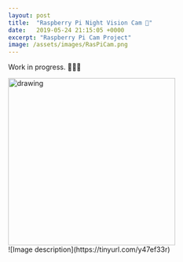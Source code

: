 ```yaml
---
layout: post
title:  "Raspberry Pi Night Vision Cam 📸"
date:   2019-05-24 21:15:05 +0000
excerpt: "Raspberry Pi Cam Project"
image: /assets/images/RasPiCam.png
---
```

Work in progress. 🦇📸🐱
<div class="center">
<img src="/assets/images/SIAM2.png" alt="drawing" width="340"/>
</div>

<div class="center">
![Image description](https://tinyurl.com/y47ef33r)
</div>





